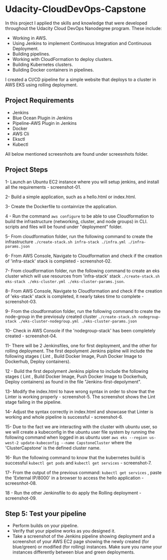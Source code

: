 # Udacity-CloudDevOps-Capstone

In this project I applied the skills and knowledge that were developed throughout the Udacity Cloud DevOps Nanodegree program. These include:
  - Working in AWS.
  - Using Jenkins to implement Continuous Integration and Continuous Deployment.
  - Building pipelines.
  - Working with CloudFormation to deploy clusters.
  - Building Kubernetes clusters.
  - Building Docker containers in pipelines.
  
I created a CI/CD pipeline for a simple website that deploys to a cluster in AWS EKS using rolling deployment.

## Project Requirements
  - Jenkins
  - Blue Ocean Plugin in Jenkins
  - Pipeline-AWS Plugin in Jenkins
  - Docker
  - AWS Cli
  - Eksctl
  - Kubectl
  
 All below mentioned screesnhots are found under screesnhots folder.
 
## Project Steps
  1- Launch an Ubuntu EC2 instance where you will setup jenkins, and install all the requirements - screenshot-01.
  
  2- Build a simple application, such as a hello.html or index.html.
  
  3- Create the Dockerfile to containrize the application.
  
  4 - Run the command `aws configure` to be able to use Cloudformation to build the infrastructure (networking, cluster, and node groups) in CLI. scripts and files will be found under "deployment" folder.
  
  5- From cloudformation folder, run the following command to create the infrastructure `./create-stack.sh infra-stack ./infra.yml ./infra-params.json`
  
  6- From AWS Console, Navigate to Cloudformation and check if the creation of 'infra-stack' stack is completed - screenshot-02.
  
  7- From cloudformation folder, run the following command to create an eks cluster which will use resources from 'infra-stack' stack `./create-stack.sh eks-stack ./eks-cluster.yml ./eks-cluster-params.json`.
  
  8- From AWS Console, Navigate to Cloudformation and check if the creation of 'eks-stack' stack is completed, it nearly takes time to complete - screenshot-03.
  
  9- From the cloudformation folder, run the following command to create the node-group in the previosuly created cluster `./create-stack.sh nodegroup-stack ./eks-cluster-nodegroup.yml ./eks-cluster-params.json`
  
  10- Check in AWS Console if the 'nodegroup-stack' has been completely created - screenshot-04.
  
  11- There will be 2 Jenkinsfiles, one for first deployment, and the other for rolling deployment. The first depolyment Jenkins pipline will include the following stages ( Lint , Build Docker Image, Push Docker Image to Dockerhub, Deploy containers).
  
  12 - Build the first depolyment Jenkins pipline to include the following stages ( Lint , Build Docker Image, Push Docker Image to Dockerhub, Deploy containers) as found in the file "Jenkins-first-depolyment".
  
  13- Modify the index.html to have wrong syntax in order to show that the Linter is working properly - screenshot-5. The screenshot shows the Lint stage failing in the pipeline. 
  
  14- Adjust the syntax correctly in index.html and showcase that Linter is working and whole pipeline is successful - screenshot-6.
  
  15- Due to the fact we are interacting with the cluster with ubuntu user, so we will create a kubeconfig in the ubuntu user file system by running the following command when logged in as ubuntu user ` aws eks --region us-west-2 update-kubeconfig --name CapstoneCluster ` where the 'ClusterCapstone' is the defined cluster name.
  
  16- Run the following command to know that the kubernetes build is successful `kubectl get pods` and `kubectl get services` - screenshot-7.
  
  17- From the output of the previous command: `kubectl get services` , paste the 'External IP/8000' in a browser to access the hello application - screesnhot-08.
  
  18 - Run the other Jenkinsfile to do apply the Rolling deployment - screenshot-09.
  
  
  
  


## Step 5: Test your pipeline
  - Perform builds on your pipeline.
  - Verify that your pipeline works as you designed it.
  - Take a screenshot of the Jenkins pipeline showing deployment and a screenshot of your AWS EC2 page showing the newly created (for blue/green) or modified (for rolling) instances. Make sure you name your instances differently between blue and green deployments.
